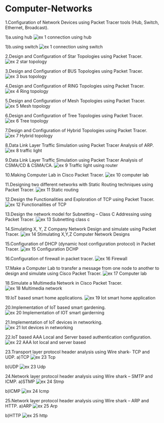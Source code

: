 # Computer-Networks
1.Configuration of Network Devices using Packet Tracer tools (Hub,
Switch, Ethernet, Broadcast).

1)a.using hub
 ![ex 1 connection using hub](https://github.com/rohithbab/Computer-Networks/assets/129184107/b24fde86-e161-4aa5-a96a-3c8b8f4a72cc)

1)b.using switch
![ex 1 connection using switch](https://github.com/rohithbab/Computer-Networks/assets/129184107/58e9f078-f0f6-43e9-af9f-28917ecd1d3f)

 2.Design and Configuration of Star Topologies using Packet Tracer.
 ![ex 2 star topology](https://github.com/rohithbab/Computer-Networks/assets/129184107/210ed39b-168b-4b0c-ad83-2191d47e2ecd)

 3.Design and Configuration of BUS Topologies using Packet Tracer.
 ![ex 3 bus topology](https://github.com/rohithbab/Computer-Networks/assets/129184107/a4b806bf-c5fe-477d-a28a-2691b13b400e)

4.Design and Configuration of RING Topologies using Packet Tracer.
![ex 4 Ring topology](https://github.com/rohithbab/Computer-Networks/assets/129184107/42eac4a4-6aa4-470f-b417-d999ef51629d)

5.Design and Configuration of Mesh Topologies using Packet Tracer.
![ex 5 Mesh topology](https://github.com/rohithbab/Computer-Networks/assets/129184107/77313b8b-8ced-4120-8c28-f223c791930c)

6.Design and Configuration of Tree Topologies using Packet Tracer.
![ex 6 Tree topology](https://github.com/rohithbab/Computer-Networks/assets/129184107/1529c11d-70ff-40fa-81ba-e94bd532e3a7)

7.Design and Configuration of Hybrid Topologies using Packet Tracer.
![ex 7 Hybrid topology](https://github.com/rohithbab/Computer-Networks/assets/129184107/a9282e19-773d-4f69-80f0-86f2836f01ec)

8.Data Link Layer Traffic Simulation using Packet Tracer Analysis of ARP.
![ex 8 traffic light](https://github.com/rohithbab/Computer-Networks/assets/129184107/a71fe10a-f4c4-4320-980f-6b6261ff26da)

9.Data Link Layer Traffic Simulation using Packet Tracer Analysis of CSMA/CD & CSMA/CA.
![ex 9 Traffic light using router](https://github.com/rohithbab/Computer-Networks/assets/129184107/b4aadc3e-b480-490a-90bc-43dd97805c23)

10.Making Computer Lab in Cisco Packet Tracer.
![ex 10 computer lab](https://github.com/rohithbab/Computer-Networks/assets/129184107/ce9b53c4-2a40-4064-87d3-721210918365)

11.Designing two different networks with Static Routing techniques using Packet Tracer.
![ex 11 Static routing](https://github.com/rohithbab/Computer-Networks/assets/129184107/495758c7-838d-440b-b3e2-3272687ae471)

12.Design the Functionalities and Exploration of TCP using Packet Tracer.
![ex 12 Functionalities of TCP](https://github.com/rohithbab/Computer-Networks/assets/129184107/4d8aee49-3ce7-451f-ac18-ac015eeb7e82)

13.Design the network model for Subnetting – Class C Addressing using Packet Tracer.
![ex 13  Subnetting class c](https://github.com/rohithbab/Computer-Networks/assets/129184107/7a521eec-d7b8-425e-a8f7-852bb5fdc35f)

14.Simulating X, Y, Z Company Network Design and simulate using Packet Tracer.
![ex 14 Stimulating X,Y,Z Computer Network Designs](https://github.com/rohithbab/Computer-Networks/assets/129184107/2d034435-4105-4991-9eef-405d034a2715)

15.Configuration of DHCP (dynamic host configuration protocol) in Packet Tracer.
![ex 15 Configuration DCHP](https://github.com/rohithbab/Computer-Networks/assets/129184107/740ca7f8-ee5a-4064-83f2-b6259cb08916)

16.Configuration of firewall in packet tracer.
![ex 16 Firewall](https://github.com/rohithbab/Computer-Networks/assets/129184107/4e16503d-4b59-4909-b0ef-f5e0a62df5ea)

17.Make a Computer Lab to transfer a message from one node to another to design and simulate using Cisco Packet Tracer.
![ex 17 Computer lab](https://github.com/rohithbab/Computer-Networks/assets/129184107/2081a680-75a4-48f3-ba94-63d32b332567)

18.Simulate a Multimedia Network in Cisco Packet Tracer.
![ex 18 Multimedia network](https://github.com/rohithbab/Computer-Networks/assets/129184107/6eafaa75-dd3f-4cfe-982a-e2e00264c9b8)

19.IoT based smart home applications. 
![ex 19 Iot smart home application](https://github.com/rohithbab/Computer-Networks/assets/129184107/e231f09a-bef3-4ae1-8fb9-8b12676d7792)

20.Implementation of IoT based smart gardening.
![ex 20 Implementation of IOT smart garderning](https://github.com/rohithbab/Computer-Networks/assets/129184107/5235509e-3213-4d8f-af99-e2647a6f94c7)

21.Implementation of IoT devices in networking.
![ex 21 Iot devices in networking](https://github.com/rohithbab/Computer-Networks/assets/129184107/e7bcdf06-b75b-41bb-a88f-b9afda17f1e0)

22.IoT based AAA Local and Server based authentication configuration. 
![ex 22 AAA Iot local and server based](https://github.com/rohithbab/Computer-Networks/assets/129184107/5f6c4573-02b9-41ce-9db0-0f7e21303a0f)

23.Transport layer protocol header analysis using Wire shark- TCP and UDP. 
a)TCP
![ex 23 Tcp](https://github.com/rohithbab/Computer-Networks/assets/129184107/34dc8557-d3ed-4a74-a05b-985c91c25b4f)

b)UDP
![ex 23 Udp](https://github.com/rohithbab/Computer-Networks/assets/129184107/17fe5d2f-9458-49bf-94d1-ce0e315c6597)

24.Network layer protocol header analysis using Wire shark – SMTP and ICMP.
a)STMP
![ex 24 Stmp](https://github.com/rohithbab/Computer-Networks/assets/129184107/704a4bd1-9bc2-4d83-a898-f2806dd330da)

b)ICMP
![ex 24 Icmp](https://github.com/rohithbab/Computer-Networks/assets/129184107/1f64a038-b2f5-4172-b4d3-de1a7ea9a067)

25.Network layer protocol header analysis using Wire shark – ARP and HTTP.
a)ARP
![ex 25 Arp](https://github.com/rohithbab/Computer-Networks/assets/129184107/3de14e1d-d737-4700-a865-e89ce81eddec)

b)HTTP
![ex 25 http](https://github.com/rohithbab/Computer-Networks/assets/129184107/62c2d982-c151-4356-abc2-89b51d9fbed3)








